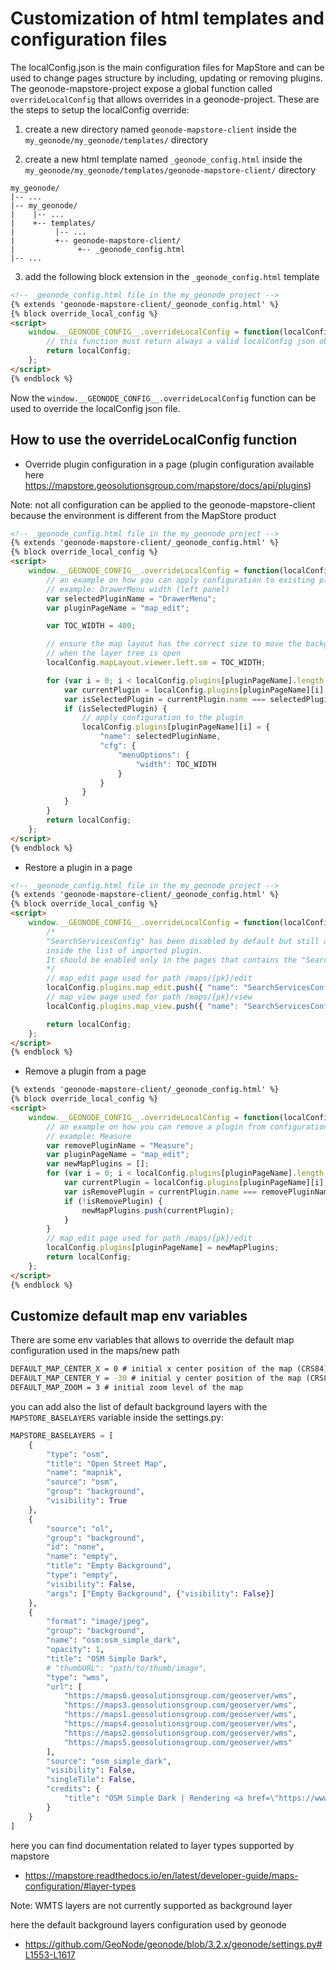 # Customization of html templates and configuration files

The localConfig.json is the main configuration files for MapStore and can be used to change pages structure by including, updating or removing plugins.
The geonode-mapstore-project expose a global function called `overrideLocalConfig` that allows overrides in a geonode-project. These are the steps to setup the localConfig override:

1) create a new directory named `geonode-mapstore-client` inside the `my_geonode/my_geonode/templates/` directory

2) create a new html template named `_geonode_config.html` inside the `my_geonode/my_geonode/templates/geonode-mapstore-client/` directory

```
my_geonode/
|-- ...
|-- my_geonode/
|    |-- ...
|    +-- templates/
|         |-- ...
|         +-- geonode-mapstore-client/
|              +-- _geonode_config.html
|-- ...
```

3) add the following block extension in the `_geonode_config.html` template 

```html
<!-- _geonode_config.html file in the my_geonode project -->
{% extends 'geonode-mapstore-client/_geonode_config.html' %}
{% block override_local_config %}
<script>
    window.__GEONODE_CONFIG__.overrideLocalConfig = function(localConfig) {
        // this function must return always a valid localConfig json object
        return localConfig;
    };
</script>
{% endblock %}
```

Now the `window.__GEONODE_CONFIG__.overrideLocalConfig` function can be used to override the localConfig json file.

## How to use the overrideLocalConfig function

- Override plugin configuration in a page (plugin configuration available here https://mapstore.geosolutionsgroup.com/mapstore/docs/api/plugins)

Note: not all configuration can be applied to the geonode-mapstore-client because the environment is different from the MapStore product

```html
<!-- _geonode_config.html file in the my_geonode project -->
{% extends 'geonode-mapstore-client/_geonode_config.html' %}
{% block override_local_config %}
<script>
    window.__GEONODE_CONFIG__.overrideLocalConfig = function(localConfig) {
        // an example on how you can apply configuration to existing plugins
        // example: DrawerMenu width (left panel)
        var selectedPluginName = "DrawerMenu";
        var pluginPageName = "map_edit";

        var TOC_WIDTH = 400;

        // ensure the map layout has the correct size to move the background selector
        // when the layer tree is open
        localConfig.mapLayout.viewer.left.sm = TOC_WIDTH;

        for (var i = 0; i < localConfig.plugins[pluginPageName].length; i++) {
            var currentPlugin = localConfig.plugins[pluginPageName][i];
            var isSelectedPlugin = currentPlugin.name === selectedPluginName;
            if (isSelectedPlugin) {
                // apply configuration to the plugin
                localConfig.plugins[pluginPageName][i] = {
                    "name": selectedPluginName,
                    "cfg": {
                        "menuOptions": {
                            "width": TOC_WIDTH
                        }
                    }
                }
            }
        }
        return localConfig;
    };
</script>
{% endblock %}
```

- Restore a plugin in a page

```html
<!-- _geonode_config.html file in the my_geonode project -->
{% extends 'geonode-mapstore-client/_geonode_config.html' %}
{% block override_local_config %}
<script>
    window.__GEONODE_CONFIG__.overrideLocalConfig = function(localConfig) {
        /*
        "SearchServicesConfig" has been disabled by default but still available
        inside the list of imported plugin.
        It should be enabled only in the pages that contains the "Search" plugin.
        */
        // map_edit page used for path /maps/{pk}/edit
        localConfig.plugins.map_edit.push({ "name": "SearchServicesConfig" });
        // map_view page used for path /maps/{pk}/view
        localConfig.plugins.map_view.push({ "name": "SearchServicesConfig" });

        return localConfig;
    };
</script>
{% endblock %}
```
- Remove a plugin from a page

```html
{% extends 'geonode-mapstore-client/_geonode_config.html' %}
{% block override_local_config %}
<script>
    window.__GEONODE_CONFIG__.overrideLocalConfig = function(localConfig) {
        // an example on how you can remove a plugin from configuration
        // example: Measure
        var removePluginName = "Measure";
        var pluginPageName = "map_edit";
        var newMapPlugins = [];
        for (var i = 0; i < localConfig.plugins[pluginPageName].length; i++) {
            var currentPlugin = localConfig.plugins[pluginPageName][i];
            var isRemovePlugin = currentPlugin.name === removePluginName;
            if (!isRemovePlugin) {
                newMapPlugins.push(currentPlugin);
            }
        }
        // map_edit page used for path /maps/{pk}/edit
        localConfig.plugins[pluginPageName] = newMapPlugins;
        return localConfig;
    };
</script>
{% endblock %}
```

## Customize default map env variables

There are some env variables that allows to override the default map configuration used in the maps/new path

```cmd
DEFAULT_MAP_CENTER_X = 0 # initial x center position of the map (CRS84)
DEFAULT_MAP_CENTER_Y = -30 # initial y center position of the map (CRS84)
DEFAULT_MAP_ZOOM = 3 # initial zoom level of the map
```

you can add also the list of default background layers with the `MAPSTORE_BASELAYERS` variable inside the settings.py:

```py
MAPSTORE_BASELAYERS = [
    {
        "type": "osm",
        "title": "Open Street Map",
        "name": "mapnik",
        "source": "osm",
        "group": "background",
        "visibility": True
    },
    {
        "source": "ol",
        "group": "background",
        "id": "none",
        "name": "empty",
        "title": "Empty Background",
        "type": "empty",
        "visibility": False,
        "args": ["Empty Background", {"visibility": False}]
    },
    {
        "format": "image/jpeg",
        "group": "background",
        "name": "osm:osm_simple_dark",
        "opacity": 1,
        "title": "OSM Simple Dark",
        # "thumbURL": "path/to/thumb/image",
        "type": "wms",
        "url": [
            "https://maps6.geosolutionsgroup.com/geoserver/wms",
            "https://maps3.geosolutionsgroup.com/geoserver/wms",
            "https://maps1.geosolutionsgroup.com/geoserver/wms",
            "https://maps4.geosolutionsgroup.com/geoserver/wms",
            "https://maps2.geosolutionsgroup.com/geoserver/wms",
            "https://maps5.geosolutionsgroup.com/geoserver/wms"
        ],
        "source": "osm_simple_dark",
        "visibility": False,
        "singleTile": False,
        "credits": {
            "title": "OSM Simple Dark | Rendering <a href=\"https://www.geo-solutions.it/\">GeoSolutions</a> | Data © <a href=\"http://www.openstreetmap.org/\">OpenStreetMap</a> contributors, <a href=\"http://www.openstreetmap.org/copyright\">ODbL</a>"
        }
    }
]
```

here you can find documentation related to layer types supported by mapstore

- https://mapstore.readthedocs.io/en/latest/developer-guide/maps-configuration/#layer-types

Note: WMTS layers are not currently supported as background layer

here the default background layers configuration used by geonode

- https://github.com/GeoNode/geonode/blob/3.2.x/geonode/settings.py#L1553-L1617
